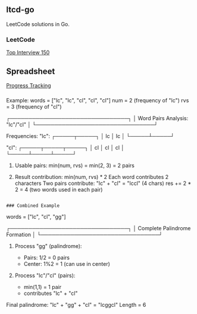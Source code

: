 ## ltcd-go

LeetCode solutions in Go.

### LeetCode

[Top Interview 150](https://leetcode.com/studyplan/top-interview-150/)

## Spreadsheet

[Progress Tracking](https://docs.google.com/spreadsheets/d/18OZ1SwBK0OG4Wl3-_FqsO487ZhylPrbwA9HGuq3OHYs/edit?usp=sharing)

###

Example: words = ["lc", "lc", "cl", "cl", "cl"]
num = 2 (frequency of "lc")
rvs = 3 (frequency of "cl")

┌────────────────────────────────┐
│ Word Pairs Analysis: "lc"/"cl" │
└────────────────────────────────┘

Frequencies:
"lc": ┌─────┬─────┐
      │ lc  │ lc  │
      └─────┴─────┘

"cl": ┌─────┬─────┬─────┐
      │ cl  │ cl  │ cl  │
      └─────┴─────┴─────┘

1. Usable pairs: min(num, rvs) = min(2, 3) = 2 pairs

2. Result contribution: min(num, rvs) * 2
   Each word contributes 2 characters
   Two pairs contribute: "lc" + "cl" = "lccl" (4 chars)
   res += 2 * 2 = 4 (two words used in each pair)
```

### Combined Example
```
words = ["lc", "cl", "gg"]

┌────────────────────────────────┐
│ Complete Palindrome Formation  │
└────────────────────────────────┘

1. Process "gg" (palindrome):
   - Pairs: 1/2 = 0 pairs
   - Center: 1%2 = 1 (can use in center)

2. Process "lc"/"cl" (pairs):
   - min(1,1) = 1 pair
   - contributes "lc" + "cl"

Final palindrome: "lc" + "gg" + "cl" = "lcggcl"
Length = 6
